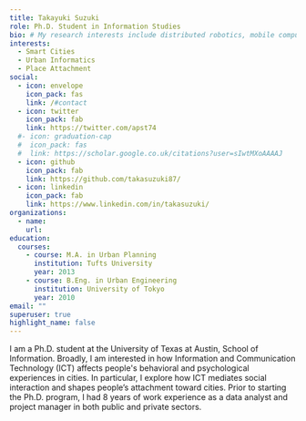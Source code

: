 ```yaml
---
title: Takayuki Suzuki
role: Ph.D. Student in Information Studies
bio: # My research interests include distributed robotics, mobile computing and programmable matter.
interests:
  - Smart Cities
  - Urban Informatics
  - Place Attachment
social:
  - icon: envelope
    icon_pack: fas
    link: /#contact
  - icon: twitter
    icon_pack: fab
    link: https://twitter.com/apst74
  #- icon: graduation-cap
  #  icon_pack: fas
  #  link: https://scholar.google.co.uk/citations?user=sIwtMXoAAAAJ
  - icon: github
    icon_pack: fab
    link: https://github.com/takasuzuki87/
  - icon: linkedin
    icon_pack: fab
    link: https://www.linkedin.com/in/takasuzuki/
organizations:
  - name:
    url:
education:
  courses:
    - course: M.A. in Urban Planning
      institution: Tufts University
      year: 2013
    - course: B.Eng. in Urban Engineering
      institution: University of Tokyo
      year: 2010
email: ""
superuser: true
highlight_name: false
---
```


I am a Ph.D. student at the University of Texas at Austin, School of Information. Broadly, I am interested in how Information and Communication Technology (ICT) affects people's behavioral and psychological experiences in cities. In particular, I explore how ICT mediates social interaction and shapes people’s attachment toward cities.
Prior to starting the Ph.D. program, I had 8 years of work experience as a data analyst and project manager in both public and private sectors.

<!-- {{< icon name="download" pack="fas" >}} Download my {{< staticref "media/demo_resume.pdf" "newtab" >}}resumé{{< /staticref >}}. -->
